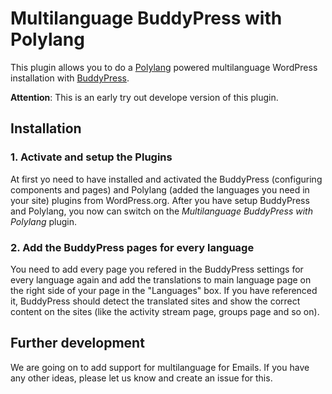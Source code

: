 # Multilanguage BuddyPress with Polylang

This plugin allows you to do a [Polylang](https://de.wordpress.org/plugins/polylang/) powered multilanguage WordPress installation with [BuddyPress](https://de.wordpress.org/plugins/buddypress/).
 
**Attention**: This is an early try out develope version of this plugin.
 
## Installation
   
### 1. Activate and setup the Plugins 
   
At first yo need to have installed and activated the BuddyPress (configuring components and pages) and Polylang (added the languages you need in your site) plugins from WordPress.org. After you have setup BuddyPress and Polylang, you now can switch on the _Multilanguage BuddyPress with Polylang_ plugin. 
   
### 2. Add the BuddyPress pages for every language
   
You need to add every page you refered in the BuddyPress settings for every language again and add the translations to main language page on the right side of your page in the "Languages" box. If you have referenced it, BuddyPress should detect the translated sites and show the correct content on the sites (like the activity stream page, groups page and so on). 
   
## Further development
 
We are going on to add support for multilanguage for Emails. If you have any other ideas, please let us know and create an issue for this.
